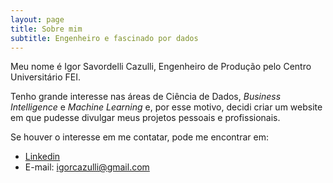 ```yaml
---
layout: page
title: Sobre mim
subtitle: Engenheiro e fascinado por dados
---
```


Meu nome é Igor Savordelli Cazulli, Engenheiro de Produção pelo Centro Universitário FEI. 

Tenho grande interesse nas áreas de Ciência de Dados, _Business Intelligence_ e _Machine Learning_ e, por esse motivo, decidi criar um website em que pudesse divulgar meus projetos pessoais e profissionais.

Se houver o interesse em me contatar, pode me encontrar em:

* [Linkedin](https://www.linkedin.com/in/igorcazulli/)
* E-mail: <igorcazulli@gmail.com>
